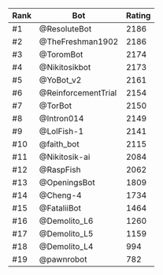 Rank|Bot|Rating
---|---|---
#1|@ResoluteBot|2186
#2|@TheFreshman1902|2186
#3|@ToromBot|2174
#4|@Nikitosikbot|2173
#5|@YoBot_v2|2161
#6|@ReinforcementTrial|2154
#7|@TorBot|2150
#8|@Intron014|2149
#9|@LolFish-1|2141
#10|@faith_bot|2115
#11|@Nikitosik-ai|2084
#12|@RaspFish|2062
#13|@OpeningsBot|1809
#14|@Cheng-4|1734
#15|@FataliiBot|1464
#16|@Demolito_L6|1260
#17|@Demolito_L5|1159
#18|@Demolito_L4|994
#19|@pawnrobot|782
